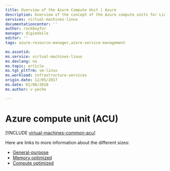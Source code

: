 ```yaml
---
title: Overview of the Azure Compute Unit | Azure
description: Overview of the concept of the Azure compute units for Linux. The ACU provides a way of comparing CPU performance across Azure SKUs.
services: virtual-machines-linux
documentationcenter: ''
author: rockboyfor
manager: digimobile
editor: ''
tags: azure-resource-manager,azure-service-management

ms.assetid: 
ms.service: virtual-machines-linux
ms.devlang: na
ms.topic: article
ms.tgt_pltfrm: vm-linux
ms.workload: infrastructure-services
origin.date: 12/05/2017
ms.date: 01/08/2018
ms.author: v-yeche

---
```


# Azure compute unit (ACU)

[!INCLUDE [virtual-machines-common-acu](../../../includes/virtual-machines-common-acu.md)]

Here are links to more information about the different sizes:
- [General-purpose](sizes-general.md)
- [Memory optimized](sizes-memory.md)
- [Compute optimized](sizes-compute.md)
<!--Not Available the parent file of includes file of virtual-machines-common-acu.md-->
<!--ms.date:01/08/2018-->